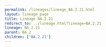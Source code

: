 ```yaml
---
permalink: /lineages/lineage_BA.2.21.html
layout: lineage_page
title: Lineage BA.2.21
redirect_to: ../lineage.html?lineage=BA.2.21
lineage: BA.2.21
parent: BA.2
children: ['BA.2.21']
---
```

